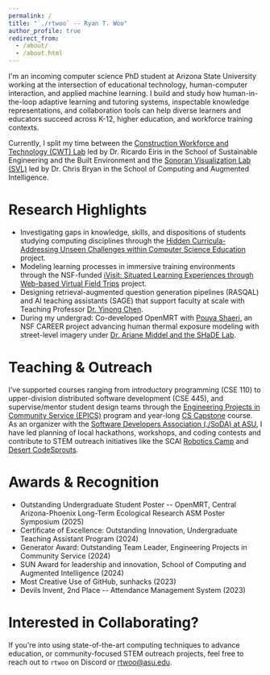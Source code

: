 ```yaml
---
permalink: /
title: "`./rtwoo` -- Ryan T. Woo"
author_profile: true
redirect_from: 
  - /about/
  - /about.html
---
```


I'm an incoming computer science PhD student at Arizona State University working at the intersection of educational technology, human-computer interaction, and applied machine learning. I build and study how human-in-the-loop adaptive learning and tutoring systems, inspectable knowledge representations, and collaboration tools can help diverse learners and educators succeed across K-12, higher education, and workforce training contexts.

Currently, I split my time between the [Construction Workforce and Technology (CWT) Lab](https://www.cwt-lab.com/) led by Dr. Ricardo Eiris in the School of Sustainable Engineering and the Built Environment and the [Sonoran Visualization Lab (SVL)](https://chrisbryan.github.io/) led by Dr. Chris Bryan in the School of Computing and Augmented Intelligence.
<!-- Across these collaborations I develop tools that capture engagement signals (emotion, gaze, physiological data) and transform them into actionable learning insights for instructors and students alike. -->

Research Highlights
======
* Investigating gaps in knowledge, skills, and dispositions of students studying computing disciplines through the [Hidden Curricula-Addressing Unseen Challenges within Computer Science Education](https://www.nsf.gov/awardsearch/showAward?AWD_ID=2434430&HistoricalAwards=false) project.
* Modeling learning processes in immersive training environments through the NSF-funded [iVisit: Situated Learning Experiences through Web-based Virtual Field Trips](https://www.nsf.gov/awardsearch/showAward?AWD_ID=2336507&HistoricalAwards=false) project.
* Designing retrieval-augmented question generation pipelines (RASQAL) and AI teaching assistants (SAGE) that support faculty at scale with Teaching Professor [Dr. Yinong Chen](https://search.asu.edu/profile/328180).
* During my undergrad: Co-developed OpenMRT with [Pouya Shaeri](https://pouyashaeri.github.io/), an NSF CAREER project advancing human thermal exposure modeling with street-level imagery under [Dr. Ariane Middel and the SHaDE Lab](https://shadelab.asu.edu/).

<!-- Current Projects
======
* **Jupyter Textbooks** — Extending JupyterLab into an edge-powered interactive textbook platform for active learning.
* **Immersive Training Analytics** — Integrating gaze, posture, and affective signals to deliver richer feedback in virtual reality.
* **Adaptive Curriculum Tools** — Building schema-aware question generators and guided explanation systems that personalize feedback. -->

Teaching & Outreach
======
I’ve supported courses ranging from introductory programming (CSE 110) to upper-division distributed software development (CSE 445), and supervise/mentor student design teams through the [Engineering Projects in Community Service (EPICS)](https://epics.engineering.asu.edu/) program and year-long [CS Capstone](https://sites.google.com/asu.edu/cidse-capstone/home) course.
As an organizer with the [Software Developers Association (./SoDA) at ASU](https://thesoda.io/), I have led planning of local hackathons, workshops, and coding contests and contribute to STEM outreach initiatives like the SCAI [Robotics Camp](https://venus.sod.asu.edu/roboticscamp/) and [Desert CodeSprouts](https://scai.engineering.asu.edu/desert-codesprouts-workshop/).

Awards & Recognition
======
* Outstanding Undergraduate Student Poster -- OpenMRT, Central Arizona-Phoenix Long-Term Ecological Research ASM Poster Symposium (2025)
* Certificate of Excellence: Outstanding Innovation, Undergraduate Teaching Assistant Program (2024)
* Generator Award: Outstanding Team Leader, Engineering Projects in Community Service (2024)
* SUN Award for leadership and innovation, School of Computing and Augmented Intelligence (2024)
* Most Creative Use of GitHub, sunhacks (2023)
* Devils Invent, 2nd Place -- Attendance Management System (2023)

Interested in Collaborating?
======
If you're into using state-of-the-art computing techniques to advance education, or community-focused STEM outreach projects, feel free to reach out to `rtwoo` on Discord or [rtwoo@asu.edu](mailto:rtwoo@asu.edu).
